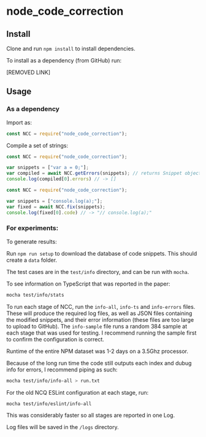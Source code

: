 # node_code_correction

## Install

Clone and run `npm install` to install dependencies.

To install as a dependency (from GitHub) run:

[REMOVED LINK]

## Usage

### As a dependency

Import as:

```js
const NCC = require("node_code_correction");
```

Compile a set of strings:

```js
const NCC = require("node_code_correction");

var snippets = ["var a = 0;"];
var compiled = await NCC.getErrors(snippets); // returns Snippet objects
console.log(compiled[0].errors) // -> []
```

```js
const NCC = require("node_code_correction");

var snippets = ["console.log(a);"];
var fixed = await NCC.fix(snippets);
console.log(fixed[0].code) // -> "// console.log(a);"
```

### For experiments:

To generate results:

Run `npm run setup` to download the database of code snippets. This should create a `data` folder.

The test cases are in the `test/info` directory, and can be run with `mocha`.

To see information on TypeScript that was reported in the paper:

```sh
mocha test/info/stats
```

To run each stage of NCC, run the `info-all`, `info-ts` and `info-errors` files. 
These will produce the required log files, as well as JSON files containing the modified snippets, and their error information (these files are too large to upload to GitHub). The `info-sample` file runs a random 384 sample at each stage that was used for testing. I recommend running the sample first to confirm the configuration is correct.

Runtime of the entire NPM dataset was 1-2 days on a 3.5Ghz processor.

Because of the long run time the code still outputs each index and dubug info for errors, I recommend piping as such:

```sh
mocha test/info/info-all > run.txt
```


For the old NCQ ESLint configuration at each stage, run:

```sh
mocha test/info/eslint/info-all
```

This was considerably faster so all stages are reported in one Log.

Log files will be saved in the `/logs` directory.




 
